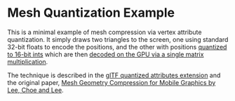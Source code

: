 Mesh Quantization Example
=========================

This is a minimal example of mesh compression via vertex attribute quantization.
It simply draws two triangles to the screen, one using standard 32-bit floats to
encode the positions, and the other with positions [quantized to 16-bit ints](https://github.com/tsherif/mesh-quantization-example/blob/gh-pages/index.html#178) which
are then [decoded on the GPU via a single matrix multiplication](https://github.com/tsherif/mesh-quantization-example/blob/gh-pages/index.html#L59).

The technique is described in the [glTF quantized attributes extension](https://github.com/KhronosGroup/glTF/blob/master/extensions/Vendor/WEB3D_quantized_attributes/README.md) and
the original paper, [Mesh Geometry Compression for Mobile Graphics by Lee, Choe and Lee](http://cg.postech.ac.kr/research/mesh_comp_mobile/mesh_comp_mobile_conference.pdf).

